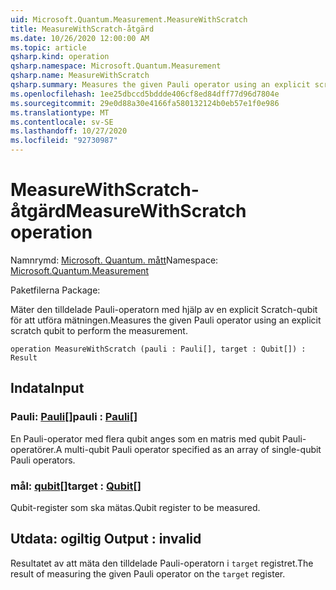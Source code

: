 ```yaml
---
uid: Microsoft.Quantum.Measurement.MeasureWithScratch
title: MeasureWithScratch-åtgärd
ms.date: 10/26/2020 12:00:00 AM
ms.topic: article
qsharp.kind: operation
qsharp.namespace: Microsoft.Quantum.Measurement
qsharp.name: MeasureWithScratch
qsharp.summary: Measures the given Pauli operator using an explicit scratch qubit to perform the measurement.
ms.openlocfilehash: 1ee25dbccd5bddde406cf8ed84dff77d96d7804e
ms.sourcegitcommit: 29e0d88a30e4166fa580132124b0eb57e1f0e986
ms.translationtype: MT
ms.contentlocale: sv-SE
ms.lasthandoff: 10/27/2020
ms.locfileid: "92730987"
---
```

# <a name="measurewithscratch-operation"></a><span data-ttu-id="dc0bc-102">MeasureWithScratch-åtgärd</span><span class="sxs-lookup"><span data-stu-id="dc0bc-102">MeasureWithScratch operation</span></span>

<span data-ttu-id="dc0bc-103">Namnrymd: [Microsoft. Quantum. mått](xref:Microsoft.Quantum.Measurement)</span><span class="sxs-lookup"><span data-stu-id="dc0bc-103">Namespace: [Microsoft.Quantum.Measurement](xref:Microsoft.Quantum.Measurement)</span></span>

<span data-ttu-id="dc0bc-104">Paketfilerna [](https://nuget.org/packages/)</span><span class="sxs-lookup"><span data-stu-id="dc0bc-104">Package: [](https://nuget.org/packages/)</span></span>


<span data-ttu-id="dc0bc-105">Mäter den tilldelade Pauli-operatorn med hjälp av en explicit Scratch-qubit för att utföra mätningen.</span><span class="sxs-lookup"><span data-stu-id="dc0bc-105">Measures the given Pauli operator using an explicit scratch qubit to perform the measurement.</span></span>

```qsharp
operation MeasureWithScratch (pauli : Pauli[], target : Qubit[]) : Result
```


## <a name="input"></a><span data-ttu-id="dc0bc-106">Indata</span><span class="sxs-lookup"><span data-stu-id="dc0bc-106">Input</span></span>

### <a name="pauli--pauli"></a><span data-ttu-id="dc0bc-107">Pauli: [Pauli](xref:microsoft.quantum.lang-ref.pauli)[]</span><span class="sxs-lookup"><span data-stu-id="dc0bc-107">pauli : [Pauli](xref:microsoft.quantum.lang-ref.pauli)[]</span></span>

<span data-ttu-id="dc0bc-108">En Pauli-operator med flera qubit anges som en matris med qubit Pauli-operatörer.</span><span class="sxs-lookup"><span data-stu-id="dc0bc-108">A multi-qubit Pauli operator specified as an array of single-qubit Pauli operators.</span></span>


### <a name="target--qubit"></a><span data-ttu-id="dc0bc-109">mål: [qubit](xref:microsoft.quantum.lang-ref.qubit)[]</span><span class="sxs-lookup"><span data-stu-id="dc0bc-109">target : [Qubit](xref:microsoft.quantum.lang-ref.qubit)[]</span></span>

<span data-ttu-id="dc0bc-110">Qubit-register som ska mätas.</span><span class="sxs-lookup"><span data-stu-id="dc0bc-110">Qubit register to be measured.</span></span>



## <a name="output--__invalidresult__"></a><span data-ttu-id="dc0bc-111">Utdata: __ogiltig <Result>__</span><span class="sxs-lookup"><span data-stu-id="dc0bc-111">Output : __invalid<Result>__</span></span>

<span data-ttu-id="dc0bc-112">Resultatet av att mäta den tilldelade Pauli-operatorn i `target` registret.</span><span class="sxs-lookup"><span data-stu-id="dc0bc-112">The result of measuring the given Pauli operator on the `target` register.</span></span>